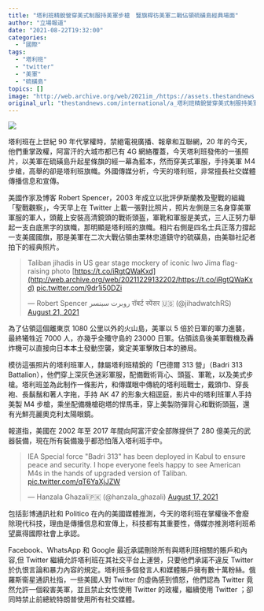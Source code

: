 ```yaml
---
title: "塔利班精銳營穿美式制服持美軍步槍　豎旗桿彷美軍二戰佔領硫磺島經典場面"
author: "立場報道"
date: "2021-08-22T19:32:00"
categories:
  - "國際"
tags:
  - "塔利班"
  - "twitter"
  - "美軍"
  - "硫磺島"
topics: []
image: "http://web.archive.org/web/2021im_/https://assets.thestandnews.com/media/photos/taliban-09_5YhEE4t.png"
original_url: "thestandnews.com/international/a_塔利班精銳營穿美式制服持美軍步槍-三人豎旗桿彷美軍二戰硫磺島經典場面"
---
```

![](http://web.archive.org/web/2021im_/https://assets.thestandnews.com/media/photos/taliban-09_5YhEE4t.png)

塔利班在上世紀 90 年代掌權時，禁絕電視廣播、報章和互聯網，20 年的今天，他們重掌政權，阿富汗的大城市都已有 4G 網絡覆蓋，今天塔利班發佈的一張照片，以美軍在硫磺島升起星條旗的經一幕為藍本，然而穿美式軍服，手持美軍 Ｍ4步槍，高舉的卻是塔利班旗幟。外國傳媒分析，今天的塔利班，非常擅長社交媒體傳播信息和宣傳。

美國作家及博客 Robert Spencer，2003 年成立以批評伊斯蘭教及聖戰的組織「聖戰觀察」，今天早上在 Twitter 上載一張對比照片，照片左側是三名身穿美軍軍服的軍人，頭戴上安裝高清鏡頭的戰術頭盔，軍靴和軍服是美式，三人正努力舉起一支白底黑字的旗幟，那明顯是塔利班的旗幟。相片右側是四名士兵正落力撐起一支美國國旗，那是美軍在二次大戰佔領由栗林忠道鎮守的硫磺島，由美聯社記者拍下的經典照片。 

> Taliban jihadis in US gear stage mockery of iconic Iwo Jima flag-raising photo [https://t.co/iRgtQWaKxd](http://web.archive.org/web/20211229132202/https://t.co/iRgtQWaKxd) [pic.twitter.com/9dr1i50DZi](http://web.archive.org/web/20211229132202/https://t.co/9dr1i50DZi)
> 
> — Robert Spencer روبرت سبنسر रॉबर्ट स्पेंसर 🇺🇸 (@jihadwatchRS) [August 21, 2021](http://web.archive.org/web/20211229132202/https://twitter.com/jihadwatchRS/status/1429126252007415818?ref_src=twsrc%5Etfw)

為了佔領這個離東京 1080 公里以外的火山島，美軍以 5 倍於日軍的軍力進襲，最終犧牲近 7000 人，亦幾乎全殲守島的 23000 日軍。佔領該島後美軍戰機及轟炸機可以直接向日本本土發動空襲，奠定美軍擊敗日本的勝局。

模彷這張照片的塔利班軍人，隸屬塔利班精銳的「巴德爾 313 營」（Badri 313 Battalion），他們穿上深灰色迷彩軍服，配備戰術背心、頭盔、軍靴，以及美式步槍。塔利班並為此制作一條影片，和傳媒眼中傳統的塔利班戰士，戴頭巾、穿長袍、長鬍鬚和著人字拖，手持 AK 47 的形象大相逕庭，影片中的塔利班軍人手持美製 M4 步槍，乘坐配備機槍砲塔的悍馬車，穿上美製防彈背心和戰術頭盔，還有光鮮亮麗奧克利太陽眼鏡。

報道指，美國在 2002 年至 2017 年間向阿富汗安全部隊提供了 280 億美元的武器裝備，現在所有裝備幾乎都恐怕落入塔利班手中。

> IEA Special force "Badri 313" has been deployed in Kabul to ensure peace and security. I hope everyone feels happy to see American M4s in the hands of upgraded version of Taliban. [pic.twitter.com/qT6YaXjJZW](http://web.archive.org/web/20211229132202/https://t.co/qT6YaXjJZW)
> 
> — Hanzala Ghazali🇵🇰 (@hanzala\_ghazali) [August 17, 2021](http://web.archive.org/web/20211229132202/https://twitter.com/hanzala_ghazali/status/1427746639884832773?ref_src=twsrc%5Etfw)

包括彭博通訊社和 Politico 在內的美國媒體推測，今天的塔利班在掌權後不會廢除現代科技，理由是傳播信息和宣傳上，科技都有其重要性，傳媒亦推測塔利班希望贏得國際社會上承認。

Facebook、WhatsApp 和 Google 最近承諾刪除所有與塔利班相關的賬戶和內容,但 Twitter 繼續允許塔利班在其社交平台上運營，只要他們承諾不違反 Twitter 於仇恨言論和暴力內容的規定。塔利班多個發言人和媒體賬戶擁有數十萬粉絲。俄羅斯衞星通訊社指，一些美國人對 Twitter 的虛偽感到憤怒，他們認為 Twitter 竟然允許一個殺害美軍，並且禁止女性使用 Twitter 的政權，繼續使用 Twitter ；卻同時禁止前總統特朗普使用所有社交媒體。